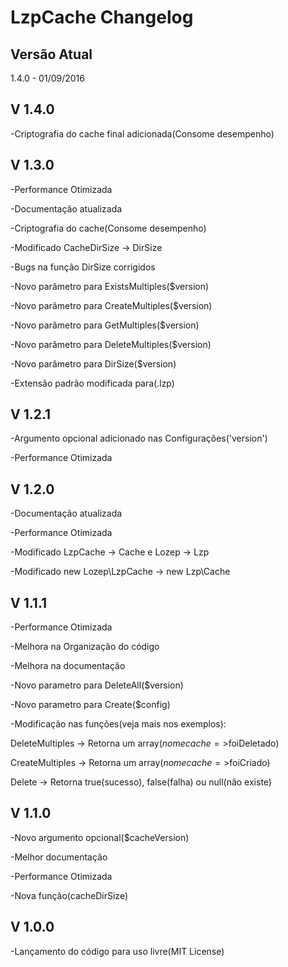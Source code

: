 # LzpCache Changelog

## Versão Atual
1.4.0 - 01/09/2016

## V 1.4.0
-Criptografia do cache final adicionada(Consome desempenho)

## V 1.3.0
-Performance Otimizada

-Documentação atualizada

-Criptografia do cache(Consome desempenho)

-Modificado CacheDirSize -> DirSize

-Bugs na função DirSize corrigidos

-Novo parâmetro para ExistsMultiples($version)

-Novo parâmetro para CreateMultiples($version)

-Novo parâmetro para GetMultiples($version)

-Novo parâmetro para DeleteMultiples($version)

-Novo parâmetro para DirSize($version)

-Extensão padrão modificada para(.lzp)

## V 1.2.1
-Argumento opcional adicionado nas Configurações('version')

-Performance Otimizada

## V 1.2.0
-Documentação atualizada

-Performance Otimizada

-Modificado LzpCache -> Cache e Lozep -> Lzp

-Modificado new Lozep\LzpCache -> new Lzp\Cache

## V 1.1.1
-Performance Otimizada

-Melhora na Organização do código

-Melhora na documentação

-Novo parametro para DeleteAll($version)

-Novo parametro para Create($config)

-Modificação nas funções(veja mais nos exemplos):

DeleteMultiples -> Retorna um array($nomecache=>$foiDeletado)

CreateMultiples -> Retorna um array($nomecache=>$foiCriado)

Delete -> Retorna true(sucesso), false(falha) ou null(não existe)


## V 1.1.0
-Novo argumento opcional($cacheVersion)

-Melhor documentação

-Performance Otimizada

-Nova função(cacheDirSize)

## V 1.0.0
-Lançamento do código para uso livre(MIT License)
